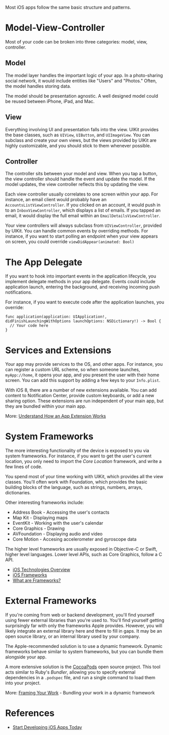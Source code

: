 Most iOS apps follow the same basic structure and patterns.

# Model-View-Controller

Most of your code can be broken into three categories: model, view, controller.

## Model

The model layer handles the important logic of your app. In a photo-sharing social network, it would include entities like "Users" and "Photos." Often, the model handles storing data.

The model should be presentation agnostic. A well designed model could be reused between iPhone, iPad, and Mac.

## View

Everything involving UI and presentation falls into the view. UIKit provides the base classes, such as `UIView`, `UIButton`, and `UIImageView`. You can subclass and create your own views, but the views provided by UIKit are highly customizable, and you should stick to them whenever possible.

## Controller

The controller sits between your model and view. When you tap a button, the view controller should handle the event and update the model. If the model updates, the view controller reflects this by updating the view.

Each view controller usually correlates to one screen within your app. For instance, an email client would probably have an `AccountsListViewController`. If you clicked on an account, it would push in to an `InboxViewController`, which displays a list of emails. If you tapped an email, it would display the full email within an `EmailDetailsViewController`.

Your view controllers will always subclass from `UIViewController`, provided by UIKit. You can handle common events by overriding methods. For instance, if you want to start polling an endpoint when your view appears on screen, you could override `viewDidAppear(animated: Bool)`

# The App Delegate

If you want to hook into important events in the application lifecycle, you implement delegate methods in your app delegate. Events could include application launch, entering the background, and receiving incoming push notifications.

For instance, if you want to execute code after the application launches, you override:

```
func application(application: UIApplication!, didFinishLaunchingWithOptions launchOptions: NSDictionary!) -> Bool {
  // Your code here
}
```

# Services and Extensions

Your app may provide services to the OS, and other apps. For instance, you can register a custom URL scheme, so when someone launches, `myApp://home`, it opens your app, and you present the user with their home screen. You can add this support by adding a few keys to your `Info.plist`.

With iOS 8, there are a number of new extensions available. You can add content to Notification Center, provide custom keyboards, or add a new sharing option. These extensions are run independent of your main app, but they are bundled within your main app.

More: [Understand How an App Extension Works](https://developer.apple.com/library/prerelease/ios/documentation/General/Conceptual/ExtensibilityPG/ExtensionOverview.html)

# System Frameworks

The more interesting functionality of the device is exposed to you via system frameworks. For instance, if you want to get the user's current location, you only need to import the *Core Location* framework, and write a few lines of code.

You spend most of your time working with UIKit, which provides all the view classes. You'll often work with Foundation, which provides the basic building blocks of the language, such as strings, numbers, arrays, dictionaries.

Other interesting frameworks include:

* Address Book - Accessing the user's contacts
* Map Kit - Displaying maps
* EventKit - Working with the user's calendar
* Core Graphics - Drawing
* AVFoundation - Displaying audio and video
* Core Motion - Accesing accelerometer and gyroscope data

The higher level frameworks are usually exposed in Objective-C or Swift, higher level languages. Lower level APIs, such as Core Graphics, follow a C API.

* [iOS Technologies Overview](https://developer.apple.com/library/ios/documentation/Miscellaneous/Conceptual/iPhoneOSTechOverview/Introduction/Introduction.html)
* [iOS Frameworks](https://developer.apple.com/library/ios/documentation/miscellaneous/conceptual/iphoneostechoverview/iPhoneOSFrameworks/iPhoneOSFrameworks.html)
* [What are Frameworks?](https://developer.apple.com/library/ios/documentation/MacOSX/Conceptual/BPFrameworks/Concepts/WhatAreFrameworks.html)

# External Frameworks

If you're coming from web or backend development, you'll find yourself using fewer external libraries than you're used to. You'll find yourself getting surprisingly far with only the frameworks Apple provides. However, you will likely integrate an external library here and there to fill in gaps. It may be an open source library, or an internal library used by your company.


The Apple-recommended solution is to use a dynamic framework. Dynamic frameworks behave similar to system frameworks, but you can bundle them alongside your app.

A more extensive solution is the [CocoaPods](http://cocoapods.org) open source project. This tool acts similar to Ruby's *Bundler*, allowing you to specify external dependencies in a `.podspec` file, and run a single command to load them into your project.

More: [Framing Your Work](http://subjectiveobserver.wordpress.com/2014/06/) - Bundling your work in a dynamic framework

# References

* [Start Developing iOS Apps Today](https://developer.apple.com/library/ios/referencelibrary/GettingStarted/RoadMapiOS/index.html#//apple_ref/doc/uid/TP40011343)